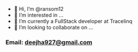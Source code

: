 - 👋 Hi, I’m @ransom12
- 👀 I’m interested in ...
- 🌱 I’m currently a FullStack developer at Tracelinq
- 💞️ I’m looking to collaborate on ...
### Email: deejha927@gmail.com
<!---
ransom12/ransom12 is a ✨ special ✨ repository because its `README.md` (this file) appears on your GitHub profile.
You can click the Preview link to take a look at your changes.
--->
